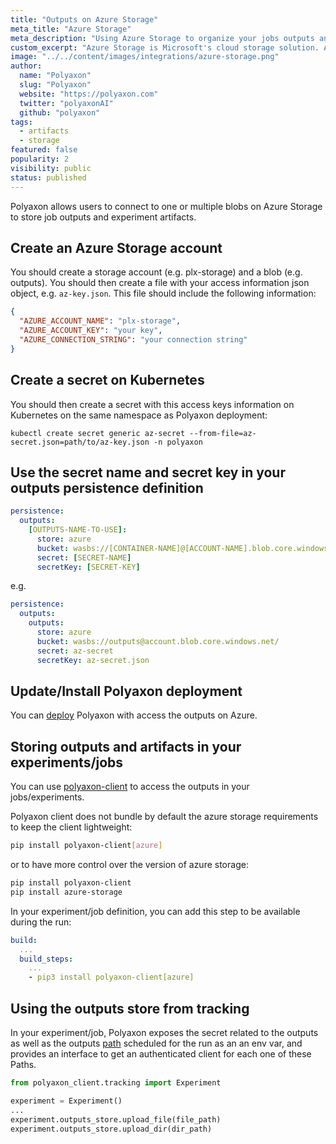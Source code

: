 ```yaml
---
title: "Outputs on Azure Storage"
meta_title: "Azure Storage"
meta_description: "Using Azure Storage to organize your jobs outputs and experiment artifacts. Polyaxon allows users to connect to one or multiple blobs on Azure Storage to store job outputs and experiment artifacts."
custom_excerpt: "Azure Storage is Microsoft's cloud storage solution. Azure Storage provides storage for data objects that is highly available, secure, durable, massively scalable cloud storage solution."
image: "../../content/images/integrations/azure-storage.png"
author:
  name: "Polyaxon"
  slug: "Polyaxon"
  website: "https://polyaxon.com"
  twitter: "polyaxonAI"
  github: "polyaxon"
tags: 
  - artifacts
  - storage
featured: false
popularity: 2
visibility: public
status: published
---
```


Polyaxon allows users to connect to one or multiple blobs on Azure Storage to store job outputs and experiment artifacts.

## Create an Azure Storage account

You should create a storage account (e.g. plx-storage) and a blob (e.g. outputs). 
You should then create a file with your access information json object, e.g. `az-key.json`. 
This file should include the following information:

```json
{ 
  "AZURE_ACCOUNT_NAME": "plx-storage",
  "AZURE_ACCOUNT_KEY": "your key",
  "AZURE_CONNECTION_STRING": "your connection string"
}
```

## Create a secret on Kubernetes

You should then create a secret with this access keys information on Kubernetes on the same namespace as Polyaxon deployment:

`kubectl create secret generic az-secret --from-file=az-secret.json=path/to/az-key.json -n polyaxon`

## Use the secret name and secret key in your outputs persistence definition

```yaml
persistence:
  outputs:
    [OUTPUTS-NAME-TO-USE]:
      store: azure
      bucket: wasbs://[CONTAINER-NAME]@[ACCOUNT-NAME].blob.core.windows.net/
      secret: [SECRET-NAME]
      secretKey: [SECRET-KEY]
```

e.g.

```yaml
persistence:
  outputs:
    outputs:
      store: azure
      bucket: wasbs://outputs@account.blob.core.windows.net/
      secret: az-secret
      secretKey: az-secret.json
```

## Update/Install Polyaxon deployment

You can [deploy](/docs/setup/connections/) Polyaxon with access the outputs on Azure.

## Storing outputs and artifacts in your experiments/jobs

You can use [polyaxon-client](/docs/core/python-library/) to access the outputs in your jobs/experiments.

Polyaxon client does not bundle by default the azure storage requirements to keep the client lightweight:

```bash
pip install polyaxon-client[azure]
``` 

or to have more control over the version of azure storage:

```bash
pip install polyaxon-client
pip install azure-storage
``` 

In your experiment/job definition, you can add this step to be available during the run:

```yaml
build:
  ...
  build_steps:
    ...
    - pip3 install polyaxon-client[azure]
```

## Using the outputs store from tracking

In your experiment/job, Polyaxon exposes the secret related to the outputs as well as the outputs [path](/docs/experimentation/tracking/in-cluster/#get-outputs-path) scheduled for the run as an an env var, 
and provides an interface to get an authenticated client for each one of these Paths.

```python
from polyaxon_client.tracking import Experiment

experiment = Experiment()
...
experiment.outputs_store.upload_file(file_path)
experiment.outputs_store.upload_dir(dir_path)
``` 
